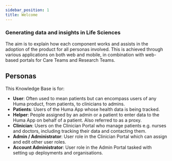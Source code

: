 ```yaml
---
sidebar_position: 1
title: Welcome
---
```


### Generating data and insights in Life Sciences

The aim is to explain how each component works and assists in the adoption of the product for all personas involved. This is achieved through various applications on both web and mobile, in combination with web-based portals for Care Teams and Research Teams.

## Personas

This Knowledge Base is for: 

- **User**: Often used to mean patients but can encompass users of any Huma product, from patients, to clinicians to admins.
- **Patients**: Users of the Huma App whose health data is being tracked.
- **Helper**: People assigned by an admin or a patient to enter data to the Huma App on behalf of a patient. Also referred to as a proxy.
- **Clinician**: Users on the Clinician Portal who manage patients e.g. nurses and doctors, including tracking their data and contacting them.
- **Admin / Administrator**: User role in the Clinician Portal which can assign and edit other user roles.
- **Account Administrator**: User role in the Admin Portal tasked with setting up deployments and organisations.

